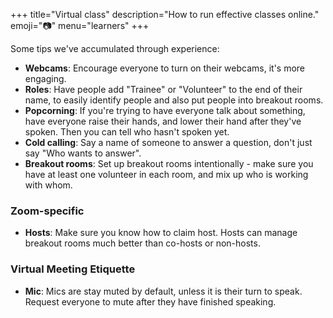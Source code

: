 +++
title="Virtual class"
description="How to run effective classes online."
emoji="📷"
menu="learners"
+++

Some tips we've accumulated through experience:

* **Webcams**: Encourage everyone to turn on their webcams, it's more engaging.
* **Roles**: Have people add "Trainee" or "Volunteer" to the end of their name, to easily identify people and also put people into breakout rooms.
* **Popcorning**: If you're trying to have everyone talk about something, have everyone raise their hands, and lower their hand after they've spoken. Then you can tell who hasn't spoken yet.
* **Cold calling**: Say a name of someone to answer a question, don't just say "Who wants to answer".
* **Breakout rooms**: Set up breakout rooms intentionally - make sure you have at least one volunteer in each room, and mix up who is working with whom.


### Zoom-specific

* **Hosts**: Make sure you know how to claim host. Hosts can manage breakout rooms much better than co-hosts or non-hosts.

### Virtual Meeting Etiquette
* **Mic**: Mics are stay muted by default, unless it is their turn to speak. Request everyone to mute after they have finished speaking. 